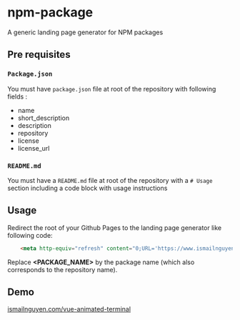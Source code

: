 # npm-package
A generic landing page generator for NPM packages

## Pre requisites

### `Package.json`
You must have `package.json` file at root of the repository with following fields :
- name
- short_description
- description
- repository
- license
- license_url

### `README.md`
You must have a `README.md` file at root of the repository with a `# Usage` section including a code block with usage instructions

## Usage
Redirect the root of your Github Pages to the landing page generator like following code:

```html
	<meta http-equiv="refresh" content="0;URL='https://www.ismailnguyen.com/npm-package/?name=<PACKAGE_NAME>'" />
```

Replace **<PACKAGE_NAME>** by the package name (which also corresponds to the repository name).


## Demo
[ismailnguyen.com/vue-animated-terminal](https://www.ismailnguyen.com/vue-animated-terminal/)